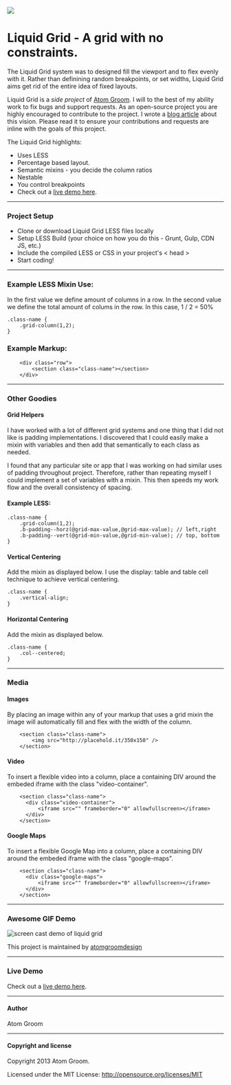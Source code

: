 
![](http://atomgroomdesign.github.io/liquid-grid/img/Liquid-Grid-Logo.png)

# Liquid Grid - A grid with no constraints.

The Liquid Grid system was to designed fill the viewport and to flex evenly with it. Rather than definining random breakpoints, or set widths, Liquid Grid aims get rid of the entire idea of fixed layouts.

Liquid Grid is a _side project_ of [Atom Groom](http://www.atomgroom.com). I will to the best of my ability work to fix bugs and support requests.  As an open-source project you are highly encouraged to contribute to the project.  I wrote a [blog article](http://www.atomgroom.com/thoughts/the-return-of-full-width-design) about this vision.  Please read it to ensure your contributions and requests are inline with the goals of this project.

The Liquid Grid highlights:

*   Uses LESS
*   Percentage based layout.
*   Semantic mixins - you decide the column ratios
*   Nestable
*   You control breakpoints
*   Check out a [live demo here](http://atomgroomdesign.github.io/liquid-grid/demo/).


* * *

### Project Setup 

* Clone or download Liquid Grid LESS files locally
* Setup LESS Build (your choice on how you do this - Grunt, Gulp, CDN JS, etc.)
* Include the compiled LESS or CSS in your project's < head > 
* Start coding!

* * *

### Example LESS Mixin Use:

In the first value we define amount of columns in a row.  In the second value we define the total amount of colums in the row.  In this case, 1 / 2 = 50%

```
.class-name {
	.grid-column(1,2);
}
```

### Example Markup:

```
	<div class="row">
		<section class="class-name"></section>
	</div>
```

* * *

### Other Goodies

#### Grid Helpers

I have worked with a lot of different grid systems and one thing that I did not like is padding implementations. I discovered that I could easily make a mixin with variables and then add that semantically to each class as needed.

I found that any particular site or app that I was working on had similar uses of padding throughout project.  Therefore, rather than repeating myself I could implement a set of variables with a mixin. This then speeds my work flow and the overall consistency of spacing.

#### Example LESS:

```
.class-name {
	.grid-column(1,2);
	.b-padding--horz(@grid-max-value,@grid-max-value); // left,right
	.b-padding--vert(@grid-min-value,@grid-min-value); // top, bottom
}
```

#### Vertical Centering

Add the mixin as displayed below. I use the display: table and table cell technique to achieve vertical centering. 

```
.class-name {
	.vertical-align;
}
```

#### Horizontal Centering

Add the mixin as displayed below. 

```
.class-name {
	.col--centered;
}
```

* * *

### Media

#### Images

By placing an image within any of your markup that uses a grid mixin the image will automatically fill and flex with the width of the column.

```
	<section class="class-name">
		<img src="http://placehold.it/350x150" />
	</section>
```

#### Video

To insert a flexible video into a column, place a containing DIV around the embeded iframe with the class "video-container".

```
	<section class="class-name">
      <div class="video-container">
          <iframe src="" frameborder="0" allowfullscreen></iframe>
      </div>
    </section>
```

#### Google Maps

To insert a flexible Google Map into a column, place a containing DIV around the embeded iframe with the class "google-maps".

```
	<section class="class-name">
      <div class="google-maps">
          <iframe src="" frameborder="0" allowfullscreen></iframe>
      </div>
    </section>
```    

* * *

### Awesome GIF Demo

![screen cast demo of liquid grid](http://atomgroomdesign.github.io/liquid-grid/img/liquid-grid-screencast.gif)

This project is maintained by [atomgroomdesign](https://github.com/atomgroomdesign)

* * *

### Live Demo
Check out a [live demo here](http://atomgroomdesign.github.io/liquid-grid/demo/).

* * *


#### Author

Atom Groom

* * *

#### Copyright and license

Copyright 2013 Atom Groom.

Licensed under the MIT License:
http://opensource.org/licenses/MIT
    